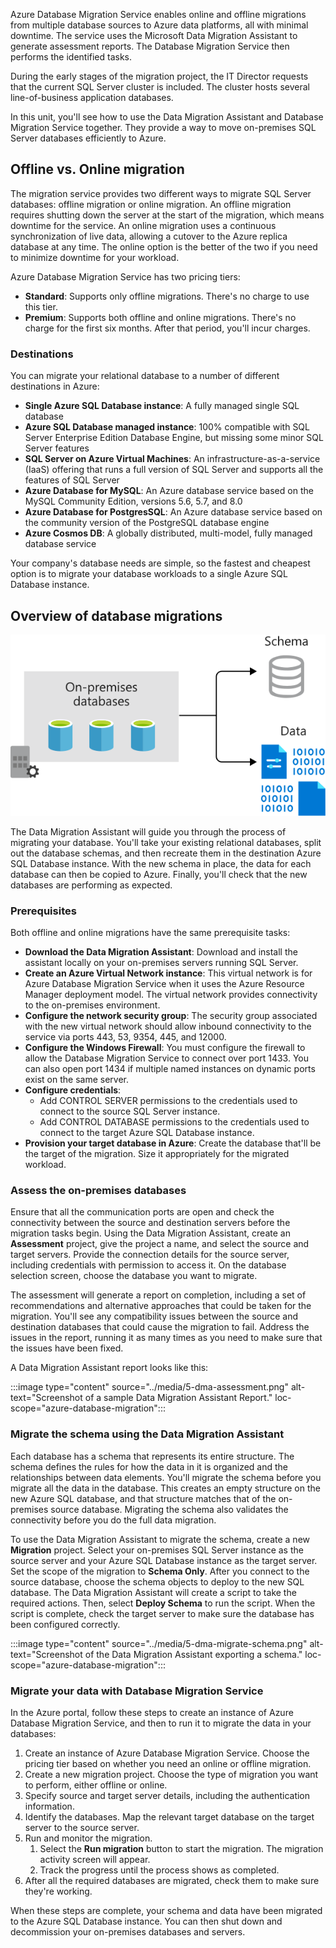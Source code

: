 Azure Database Migration Service enables online and offline migrations from multiple database sources to Azure data platforms, all with minimal downtime. The service uses the Microsoft Data Migration Assistant to generate assessment reports. The Database Migration Service then performs the identified tasks.

During the early stages of the migration project, the IT Director requests that the current SQL Server cluster is included. The cluster hosts several line-of-business application databases.

In this unit, you'll see how to use the Data Migration Assistant and Database Migration Service together. They provide a way to move on-premises SQL Server databases efficiently to Azure.

## Offline vs. Online migration

The migration service provides two different ways to migrate SQL Server databases: offline migration or online migration. An offline migration requires shutting down the server at the start of the migration, which means downtime for the service. An online migration uses a continuous synchronization of live data, allowing a cutover to the Azure replica database at any time. The online option is the better of the two if you need to minimize downtime for your workload.

Azure Database Migration Service has two pricing tiers:

- **Standard**: Supports only offline migrations. There's no charge to use this tier.
- **Premium**: Supports both offline and online migrations. There's no charge for the first six months. After that period, you'll incur charges.

### Destinations

You can migrate your relational database to a number of different destinations in Azure:

- **Single Azure SQL Database instance**: A fully managed single SQL database
- **Azure SQL Database managed instance**: 100% compatible with SQL Server Enterprise Edition Database Engine, but missing some minor SQL Server features
- **SQL Server on Azure Virtual Machines**: An infrastructure-as-a-service (IaaS) offering that runs a full version of SQL Server and supports all the features of SQL Server
- **Azure Database for MySQL**: An Azure database service based on the MySQL Community Edition, versions 5.6, 5.7, and 8.0
- **Azure Database for PostgresSQL**: An Azure database service based on the community version of the PostgreSQL database engine
- **Azure Cosmos DB**: A globally distributed, multi-model, fully managed database service

Your company's database needs are simple, so the fastest and cheapest option is to migrate your database workloads to a single Azure SQL Database instance.

## Overview of database migrations

![Diagram showing database migrations.](../media/5-database-migration.svg)

The Data Migration Assistant will guide you through the process of migrating your database. You'll take your existing relational databases, split out the database schemas, and then recreate them in the destination Azure SQL Database instance. With the new schema in place, the data for each database can then be copied to Azure. Finally, you'll check that the new databases are performing as expected.

### Prerequisites

Both offline and online migrations have the same prerequisite tasks:

- **Download the Data Migration Assistant**: Download and install the assistant locally on your on-premises servers running SQL Server.
- **Create an Azure Virtual Network instance**: This virtual network is for Azure Database Migration Service when it uses the Azure Resource Manager deployment model. The virtual network provides connectivity to the on-premises environment.
- **Configure the network security group**: The security group associated with the new virtual network should allow inbound connectivity to the service via ports 443, 53, 9354, 445, and 12000.
- **Configure the Windows Firewall**: You must configure the firewall to allow the Database Migration Service to connect over port 1433. You can also open port 1434 if multiple named instances on dynamic ports exist on the same server.
- **Configure credentials**:
  - Add CONTROL SERVER permissions to the credentials used to connect to the source SQL Server instance.
  - Add CONTROL DATABASE permissions to the credentials used to connect to the target Azure SQL Database instance.
- **Provision your target database in Azure**: Create the database that'll be the target of the migration. Size it appropriately for the migrated workload.

### Assess the on-premises databases

Ensure that all the communication ports are open and check the connectivity between the source and destination servers before the migration tasks begin. Using the Data Migration Assistant, create an **Assessment** project, give the project a name, and select the source and target servers. Provide the connection details for the source server, including credentials with permission to access it. On the database selection screen, choose the database you want to migrate.

The assessment will generate a report on completion, including a set of recommendations and alternative approaches that could be taken for the migration. You'll see any compatibility issues between the source and destination databases that could cause the migration to fail. Address the issues in the report, running it as many times as you need to make sure that the issues have been fixed.

A Data Migration Assistant report looks like this:

:::image type="content" source="../media/5-dma-assessment.png" alt-text="Screenshot of a sample Data Migration Assistant Report." loc-scope="azure-database-migration"::: <!-- no-loc -->

### Migrate the schema using the Data Migration Assistant

Each database has a schema that represents its entire structure. The schema defines the rules for how the data in it is organized and the relationships between data elements. You'll migrate the schema before you migrate all the data in the database. This creates an empty structure on the new Azure SQL database, and that structure matches that of the on-premises source database. Migrating the schema also validates the connectivity before you do the full data migration.

To use the Data Migration Assistant to migrate the schema, create a new **Migration** project. Select your on-premises SQL Server instance as the source server and your Azure SQL Database instance as the target server. Set the scope of the migration to **Schema Only**. After you connect to the source database, choose the schema objects to deploy to the new SQL database. The Data Migration Assistant will create a script to take the required actions. Then, select **Deploy Schema** to run the script. When the script is complete, check the target server to make sure the database has been configured correctly.

:::image type="content" source="../media/5-dma-migrate-schema.png" alt-text="Screenshot of the Data Migration Assistant exporting a schema." loc-scope="azure-database-migration":::

### Migrate your data with Database Migration Service

In the Azure portal, follow these steps to create an instance of Azure Database Migration Service, and then to run it to migrate the data in your databases:

1. Create an instance of Azure Database Migration Service. Choose the pricing tier based on whether you need an online or offline migration.
1. Create a new migration project. Choose the type of migration you want to perform, either offline or online.
1. Specify source and target server details, including the authentication information.
1. Identify the databases. Map the relevant target database on the target server to the source server.
1. Run and monitor the migration.
    1. Select the **Run migration** button to start the migration. The migration activity screen will appear.
    1. Track the progress until the process shows as completed.
1. After all the required databases are migrated, check them to make sure they're working.

When these steps are complete, your schema and data have been migrated to the Azure SQL Database instance. You can then shut down and decommission your on-premises databases and servers.
